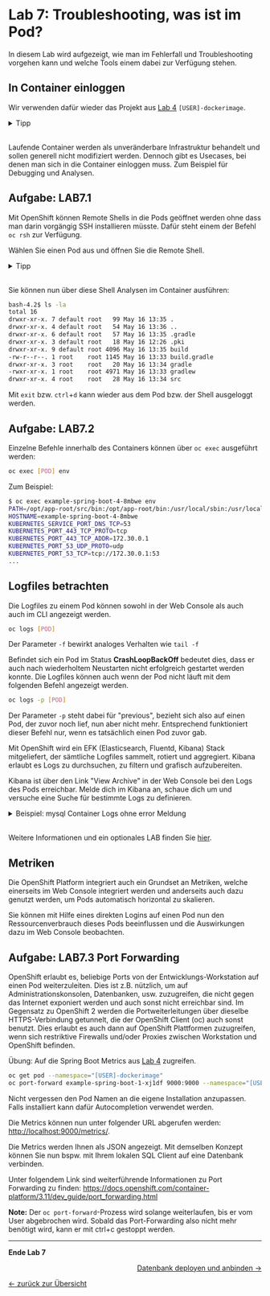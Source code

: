 # Lab 7: Troubleshooting, was ist im Pod?

In diesem Lab wird aufgezeigt, wie man im Fehlerfall und Troubleshooting vorgehen kann und welche Tools einem dabei zur Verfügung stehen.

## In Container einloggen

Wir verwenden dafür wieder das Projekt aus [Lab 4](04_deploy_dockerimage.md) `[USER]-dockerimage`.

<details><summary>Tipp</summary>oc project [USER]-dockerimage</details><br/>

Laufende Container werden als unveränderbare Infrastruktur behandelt und sollen generell nicht modifiziert werden. Dennoch gibt es Usecases, bei denen man sich in die Container einloggen muss. Zum Beispiel für Debugging und Analysen.

## Aufgabe: LAB7.1

Mit OpenShift können Remote Shells in die Pods geöffnet werden ohne dass man darin vorgängig SSH installieren müsste. Dafür steht einem der Befehl `oc rsh` zur Verfügung.

Wählen Sie einen Pod aus und öffnen Sie die Remote Shell.

<details><summary>Tipp</summary>oc get pods<br/>oc rsh [POD]</details><br/>

Sie können nun über diese Shell Analysen im Container ausführen:

```bash
bash-4.2$ ls -la
total 16
drwxr-xr-x. 7 default root   99 May 16 13:35 .
drwxr-xr-x. 4 default root   54 May 16 13:36 ..
drwxr-xr-x. 6 default root   57 May 16 13:35 .gradle
drwxr-xr-x. 3 default root   18 May 16 12:26 .pki
drwxr-xr-x. 9 default root 4096 May 16 13:35 build
-rw-r--r--. 1 root    root 1145 May 16 13:33 build.gradle
drwxr-xr-x. 3 root    root   20 May 16 13:34 gradle
-rwxr-xr-x. 1 root    root 4971 May 16 13:33 gradlew
drwxr-xr-x. 4 root    root   28 May 16 13:34 src
```

Mit `exit` bzw. `ctrl`+`d` kann wieder aus dem Pod bzw. der Shell ausgeloggt werden.

## Aufgabe: LAB7.2

Einzelne Befehle innerhalb des Containers können über `oc exec` ausgeführt werden:

```bash
oc exec [POD] env
```

Zum Beispiel:

```bash
$ oc exec example-spring-boot-4-8mbwe env
PATH=/opt/app-root/src/bin:/opt/app-root/bin:/usr/local/sbin:/usr/local/bin:/usr/sbin:/usr/bin:/sbin:/bin
HOSTNAME=example-spring-boot-4-8mbwe
KUBERNETES_SERVICE_PORT_DNS_TCP=53
KUBERNETES_PORT_443_TCP_PROTO=tcp
KUBERNETES_PORT_443_TCP_ADDR=172.30.0.1
KUBERNETES_PORT_53_UDP_PROTO=udp
KUBERNETES_PORT_53_TCP=tcp://172.30.0.1:53
...
```

## Logfiles betrachten

Die Logfiles zu einem Pod können sowohl in der Web Console als auch auch im CLI angezeigt werden.

```bash
oc logs [POD]
```

Der Parameter `-f` bewirkt analoges Verhalten wie `tail -f`

Befindet sich ein Pod im Status **CrashLoopBackOff** bedeutet dies, dass er auch nach wiederholtem Neustarten nicht erfolgreich gestartet werden konnte. Die Logfiles können auch wenn der Pod nicht läuft mit dem folgenden Befehl angezeigt werden.

```bash
oc logs -p [POD]
```

Der Parameter `-p` steht dabei für "previous", bezieht sich also auf einen Pod, der zuvor noch lief, nun aber nicht mehr. Entsprechend funktioniert dieser Befehl nur, wenn es tatsächlich einen Pod zuvor gab.

Mit OpenShift wird ein EFK (Elasticsearch, Fluentd, Kibana) Stack mitgeliefert, der sämtliche Logfiles sammelt, rotiert und aggregiert. Kibana erlaubt es Logs zu durchsuchen, zu filtern und grafisch aufzubereiten.

Kibana ist über den Link "View Archive" in der Web Console bei den Logs des Pods erreichbar. Melde dich im Kibana an, schaue dich um und versuche eine Suche für bestimmte Logs zu definieren.

<details><summary>Beispiel: mysql Container Logs ohne error Meldung</summary>kubernetes.container_name:"mysql" AND -message:"error"</details><br/>

Weitere Informationen und ein optionales LAB finden Sie [hier](../additional-labs/logging_efk_stack.md).

## Metriken

Die OpenShift Platform integriert auch ein Grundset an Metriken, welche einerseits im Web Console integriert werden und anderseits auch dazu genutzt werden, um Pods automatisch horizontal zu skalieren.

Sie können mit Hilfe eines direkten Logins auf einen Pod nun den Ressourcenverbrauch dieses Pods beeinflussen und die Auswirkungen dazu im Web Console beobachten.

## Aufgabe: LAB7.3 Port Forwarding

OpenShift erlaubt es, beliebige Ports von der Entwicklungs-Workstation auf einen Pod weiterzuleiten. Dies ist z.B. nützlich, um auf Administrationskonsolen, Datenbanken, usw. zuzugreifen, die nicht gegen das Internet exponiert werden und auch sonst nicht erreichbar sind. Im Gegensatz zu OpenShift 2 werden die Portweiterleitungen über dieselbe HTTPS-Verbindung getunnelt, die der OpenShift Client (oc) auch sonst benutzt. Dies erlaubt es auch dann auf OpenShift Plattformen zuzugreifen, wenn sich restriktive Firewalls und/oder Proxies zwischen Workstation und OpenShift befinden.

Übung: Auf die Spring Boot Metrics aus [Lab 4](04_deploy_dockerimage.md) zugreifen.

```bash
oc get pod --namespace="[USER]-dockerimage"
oc port-forward example-spring-boot-1-xj1df 9000:9000 --namespace="[USER]-dockerimage"
```

Nicht vergessen den Pod Namen an die eigene Installation anzupassen. Falls installiert kann dafür Autocompletion verwendet werden.

Die Metrics können nun unter folgender URL abgerufen werden: [http://localhost:9000/metrics/](http://localhost:9000/metrics/).

Die Metrics werden Ihnen als JSON angezeigt. Mit demselben Konzept können Sie nun bspw. mit Ihrem lokalen SQL Client auf eine Datenbank verbinden.

Unter folgendem Link sind weiterführende Informationen zu Port Forwarding zu finden: https://docs.openshift.com/container-platform/3.11/dev_guide/port_forwarding.html

**Note:** Der `oc port-forward`-Prozess wird solange weiterlaufen, bis er vom User abgebrochen wird. Sobald das Port-Forwarding also nicht mehr benötigt wird, kann er mit ctrl+c gestoppt werden.

---

**Ende Lab 7**

<p width="100px" align="right"><a href="08_database.md">Datenbank deployen und anbinden →</a></p>

[← zurück zur Übersicht](../README.md)
